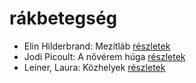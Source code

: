 # rákbetegség

- Elin Hilderbrand: Mezítláb [részletek](_details/%7Bopf.creator%7D.md#id_995)
- Jodi Picoult: A nővérem húga [részletek](_details/%7Bopf.creator%7D.md#id_350)
- Leiner, Laura: Közhelyek [részletek](_details/%7Bopf.creator%7D.md#id_1481)